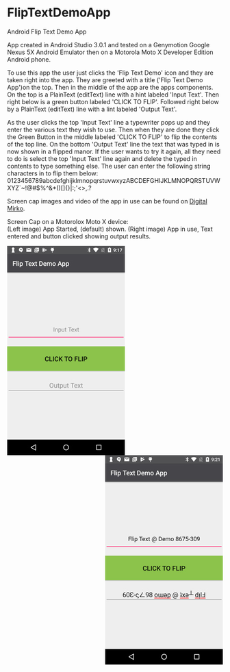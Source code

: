 # FlipTextDemoApp
Android Flip Text Demo App

App created in Android Studio 3.0.1 and tested on a Genymotion Google Nexus 5X Android Emulator then on a Motorola Moto X Developer Edition Android phone.

To use this app the user just clicks the 'Flip Text Demo' icon and they are taken right into the app. 
They are greeted with a title ('Flip Text Demo App')on the top. Then in the middle of the app are the apps components. 
On the top is a PlainText (editText) line with a hint labeled 'Input Text'. Then right below is a green button labeled 'CLICK TO FLIP'.
Followed right below by a PlainText (editText) line with a lint labeled 'Output Text'.

As the user clicks the top 'Input Text' line a typewriter pops up and they enter the various text they wish to use. 
Then when they are done they click the Green Button in the middle labeled 'CLICK TO FLIP' to flip the contents of the top line.
On the bottom 'Output Text' line the text that was typed in is now shown in a flipped manor. 
If the user wants to try it again, all they need to do is select the top 'Input Text' line again and delete the typed in contents 
to type something else. The user can enter the following string characters in to flip them below: 0123456789abcdefghijklmnopqrstuvwxyzABCDEFGHIJKLMNOPQRSTUVWXYZ`~!@#$%^&*()[]{}|:;'<>,.?

Screen cap images and video of the app in use can be found on <a href="http://digitalmirko.com/javaApps.html">Digital Mirko</a>.

Screen Cap on a Motorolox Moto X device:</br>
(Left image) App Started, (default) shown. (Right image) App in use, Text entered and button clicked showing output results.
  <p>
  <img align="left" src="https://github.com/digitalMirko/FlipTextDemoApp/blob/master/275_01-device-2018-03-23-211727.jpg?raw=true" width="275"/>
  <img align="right" src="https://github.com/digitalMirko/FlipTextDemoApp/blob/master/275_06-device-2018-03-23-212139.jpg?raw=true" width="275"/>  
  </p>
